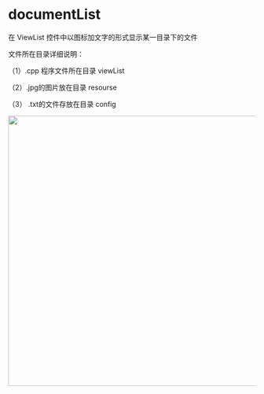 # documentList  

在 ViewList 控件中以图标加文字的形式显示某一目录下的文件  

文件所在目录详细说明：

（1）.cpp 程序文件所在目录 viewList

（2）.jpg的图片放在目录 resourse

（3） .txt的文件存放在目录 config


<div align=center>
<img src="https://github.com/zhaoyuRobotics/ZY_Study3/blob/master/resourse/Result.png" width="800" height="550" align=center/>
</div>
